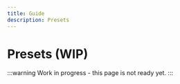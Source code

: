 ```yaml
---
title: Guide
description: Presets
---
```


# Presets (WIP)

:::warning
Work in progress - this page is not ready yet.
:::
